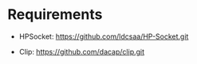 # Requirements

- HPSocket: https://github.com/ldcsaa/HP-Socket.git 

- Clip: https://github.com/dacap/clip.git
